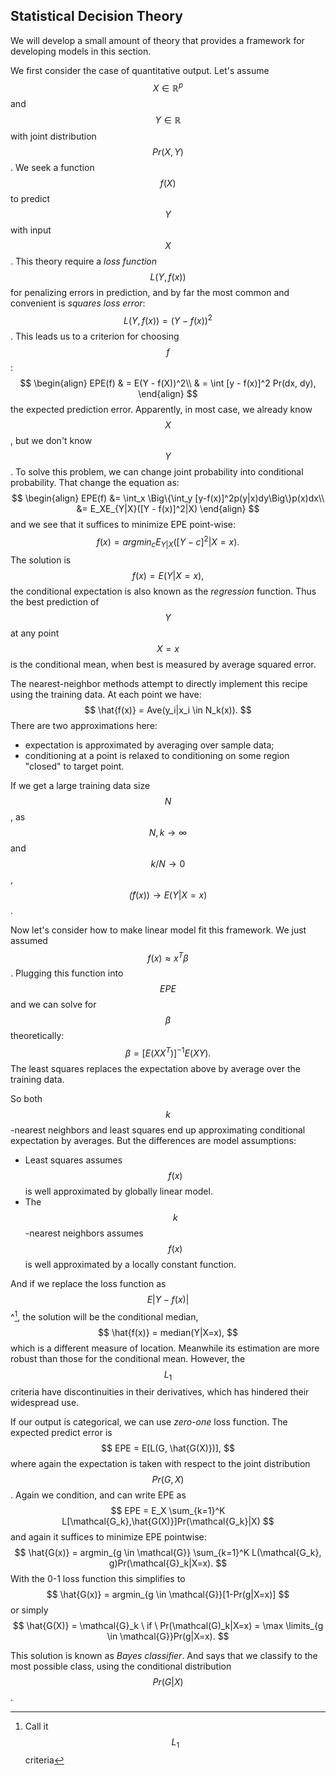 ## Statistical Decision Theory
We will develop a small amount of theory that provides a framework for developing models in this section.

We first consider the case of quantitative output. Let's assume $$X \in \mathbb{R}^p$$ and $$Y \in \mathbb{R}$$ with joint distribution $$Pr(X,Y)$$. We seek a function $$f(X)$$ to predict $$Y$$ with input $$X$$. This theory require a *loss function* $$L(Y,f(x))$$ for penalizing errors in prediction, and by far the most common and convenient is *squares loss error*: $$L(Y,f(x))=(Y-f(x))^2$$. This leads us to a criterion for choosing $$f$$:
$$
\begin{align}
EPE(f) & = E(Y - f(X))^2\\
& = \int [y - f(x)]^2 Pr(dx, dy),
\end{align}
$$
the expected prediction error. Apparently, in most case, we already know $$X$$, but we don't know $$Y$$. To solve this problem, we can change joint probability into conditional probability. That change the equation as:
$$
\begin{align}
EPE(f) &= \int_x \Big\{\int_y [y-f(x)]^2p(y|x)dy\Big\}p(x)dx\\
&= E_XE_{Y|X}([Y - f(x)]^2|X)
\end{align}
$$
and we see that it suffices to minimize EPE point-wise:
$$
f(x) = argmin_c E_{Y|X}([Y-c]^2|X=x).
$$
The solution is
$$
f(x) = E(Y|X=x),
$$
the conditional expectation is also known as the *regression* function. Thus the best prediction of $$Y$$ at any point $$X = x$$ is the conditional mean, when best is measured by average squared error.

The nearest-neighbor methods attempt to directly implement this recipe using the training data. At each point we have:
$$
\hat{f(x)} = Ave(y_i|x_i \in N_k(x)).
$$
There are two approximations here:
+ expectation is approximated by averaging over sample data;
+ conditioning at a point is relaxed to conditioning on some region "closed" to target point.

If we get a large training data size $$N$$, as $$N,k \rightarrow \infty$$ and $$k/N \rightarrow 0$$, $$\hat(f(x)) \rightarrow E(Y|X=x)$$.

Now let's consider how to make linear model fit this framework. We just assumed $$f(x) \approx x^T\beta$$. Plugging this function into $$EPE$$ and we can solve for $$\beta$$ theoretically:
$$
\beta = [E(XX^T)]^{-1}E(XY).
$$
The least squares replaces the expectation above by average over the training data.

So both $$k$$-nearest neighbors and least squares end up approximating conditional expectation by averages. But the differences are model assumptions:
+ Least squares assumes $$f(x)$$ is well approximated by globally linear model.
+ The $$k$$-nearest neighbors assumes $$f(x)$$ is well approximated by a locally constant function.

And if we replace the loss function as $$E|Y-f(x)|$$^[^1], the solution will be the conditional median,
$$
\hat{f(x)} = median(Y|X=x),
$$
which is a different measure of location. Meanwhile its estimation are more robust than those for the conditional mean. However, the $$L_1$$ criteria have discontinuities in their derivatives, which has hindered their widespread use.

If our output is categorical, we can use *zero-one* loss function. The expected predict error is
$$
EPE = E[L(G, \hat{G(X)})],
$$
where again the expectation is taken with respect to the joint distribution $$Pr(G,X)$$. Again we condition, and can write EPE as
$$
EPE = E_X \sum_{k=1}^K L[\mathcal{G_k},\hat{G(X)}]Pr(\mathcal{G_k}|X)
$$
and again it suffices to minimize EPE pointwise:
$$
\hat{G(x)} = argmin_{g \in \mathcal{G}} \sum_{k=1}^K L(\mathcal{G_k}, g)Pr(\mathcal{G}_k|X=x).
$$
With the 0-1 loss function this simplifies to
$$
\hat{G(x)} = argmin_{g \in \mathcal{G}}[1-Pr(g|X=x)]
$$
or simply
$$
\hat{G(X)} = \mathcal{G}_k \ if \ Pr(\mathcal(G)_k|X=x) = \max \limits_{g \in \mathcal{G}}Pr(g|X=x).
$$

This solution is known as *Bayes classifier*. And says that we classify to the most possible class, using the conditional distribution $$Pr(G|X)$$.

[^1]: Call it $$L_1$$ criteria
